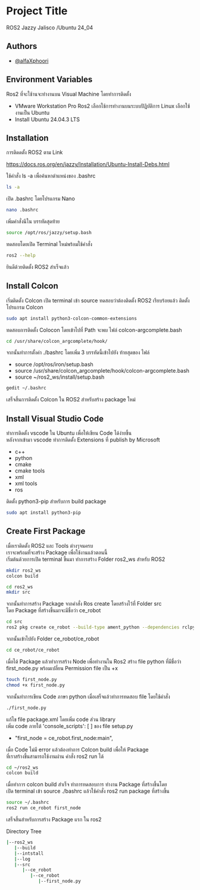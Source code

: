 # Project Title
ROS2 Jazzy Jalisco /Ubuntu 24_04
## Authors

- [@alfaXphoori](https://www.github.com/alfaXphoori)


## Environment Variables

Ros2 ที่จะใช้านจะทำงานบน Visual Machine โดยทำการติดตั้ง
- VMware Workstation Pro
Ros2 เลือกใช้การทำงานบนระบบปัฎิบัติการ Linux เลือกใช้งานเป็น Ubuntu
- Install Ubuntu 24.04.3 LTS


## Installation

การติดดตั้ง ROS2 ตาม Link 

https://docs.ros.org/en/jazzy/Installation/Ubuntu-Install-Debs.html

ใช้คำสั่ง ls -a เพื่อค้นหาตำแหน่งของ .bashrc
```bash
ls -a
```

เปิด .bashrc โดยโปรแกรม Nano
```bash
nano .bashrc
```

เพิ่มคำสั่งนีใน บรรทัดสุดท้าย
```bash
source /opt/ros/jazzy/setup.bash
```
ทดสอบโดยเปิด Terminal ใหม่พร้อมใช้คำสั่ง
```bash
ros2 --help
```

ยินดีด้วยติดตั้ง ROS2 สำเร็จแล้ว

## Install Colcon
เริ่มติดตั้ง Colcon
เปิด terminal เข้า source ทดสอบว่าต้องติดตั้ง ROS2 เรียบร้อยแล้ว
ติดตั้งโปรแกรม Colcon
```bash
sudo apt install python3-colcon-common-extensions
```
ทดสอบการติดตั้ง Colocon โดยเข้าไปที่ Path จะพบ ไฟล์ colcon-argcomplete.bash
```bash
cd /usr/share/colcon_argcomplete/hook/
```
จากนั้นทำการตั้งค่า ./bashrc โดยเพิ่ม 3 บรรทัดนี้เข้าไปยัง ท้ายสุดของ ไฟล์

- source /opt/ros/iron/setup.bash
- source /usr/share/colcon_argcomplete/hook/colcon-argcomplete.bash
- source ~/ros2_ws/install/setup.bash

```bash
gedit ~/.bashrc
```
เสร็จสิ้นการติดตั้ง Colcon ใน ROS2 สำหรับสร้าง package ใหม่

## Install Visual Studio Code
ทำการติดตั้ง vscode ใน Ubuntu เพื่อให้เขียน Code ได้ง่ายขึ้น\
หลังจากเข้ามา vscode ทำการติดตั้ง Extensions ที่ publish by Microsoft
- c++
- python
- cmake
- cmake tools
- xml
- xml tools
- ros

ติดตั้ง python3-pip สำหรับการ build package

```bash
sudo apt install python3-pip
```

## Create First Package
เมื่อเราติดตั้ง ROS2 และ Tools ต่างๆจนครบ \
เราจะพร้อมที่จะสร้าง Package เพื่อใช้งานแล้วตอนนี้ \
เริ่มต้นด้วยการเปิด terminal ขึ้นมา ทำการสร้าง Folder ros2_ws สำหรับ ROS2 

```bash
mkdir ros2_ws
colcon build

cd ros2_ws
mkdir src
```

จากนั้นทำการสร้าง Package จากคำสั่ง Ros create โดยสร้างไว้ที่ Folder src\
โดย Package ที่สร้างขึ้นมาจะมีชื่อว่า ce_robot

```bash
cd src
ros2 pkg create ce_robot --build-type ament_python --dependencies rclpy
```

จากนั้นเข้าไปยัง Folder ce_robot/ce_robot

```bash
cd ce_robot/ce_robot
```
เมื่อได้ Package แล้วทำการสร้าง Node เพื่อทำงานใน Ros2
สร้าง file python ที่มีชื่อว่า first_node.py พร้อมเปลี่ยน Permission file เป็น +x 
```bash
touch first_node.py
chmod +x first_node.py
```

จากนั้นทำการเขียน Code ภาษา python เมื่อเสร็จแล้วทำการทดสอบ file โดยใช้คำสั่ง 
```bash
./first_node.py
```

แก้ไข file package.xml โดยเพิ่ม code ส่วน library\
เพิ่ม code ภายใต้ 'console_scripts': [ ] ของ file setup.py
- "first_node = ce_robot.first_node:main",

เมื่อ Code ไม่มี error แล้วต้องทำการ Colcon build เพื่อให้ Package \
ที่เราสร้างขึ้นสามารถใช้งานผ่าน คำสั่ง ros2 run ได้
```bash
cd ~/ros2_ws
colcon build 
```

เมื่อทำการ colcon build สำเร็จ ทำการทดสอบการ ทำงาน Package ที่สร้างขึ้นโดย \
เปิด terminal เข้า source ./bashrc แล้วใช้คำสั่ง ros2 run package ที่สร้างขึ้น
```bash
source ~/.bashrc
ros2 run ce_robot first_node
```

เสร็จสิ้นสำหรับการสร้าง Package แรก ใน ros2

Directory Tree
```bash
|--ros2_ws
   |--build
   |--intstall
   |--log
   |--src
      |--ce_robot
         |--ce_robot
            |--first_node.py
          
```
